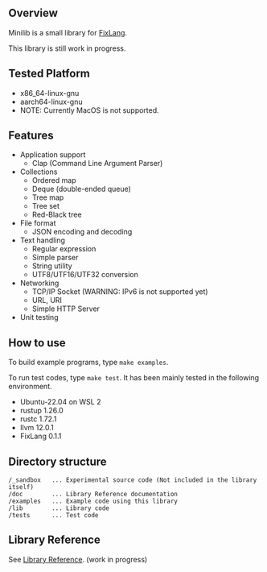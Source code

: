 ## Overview

Minilib is a small library for [FixLang](https://github.com/tttmmmyyyy/fixlang).

This library is still work in progress.

## Tested Platform
- x86_64-linux-gnu
- aarch64-linux-gnu
- NOTE: Currently MacOS is not supported.

## Features

- Application support
  - Clap (Command Line Argument Parser)
- Collections
  - Ordered map
  - Deque (double-ended queue)
  - Tree map
  - Tree set
  - Red-Black tree
- File format
  - JSON encoding and decoding
- Text handling
  - Regular expression
  - Simple parser
  - String utility
  - UTF8/UTF16/UTF32 conversion
- Networking
  - TCP/IP Socket (WARNING: IPv6 is not supported yet)
  - URL, URI
  - Simple HTTP Server
- Unit testing

## How to use

To build example programs, type `make examples`.

To run test codes, type `make test`. It has been mainly tested in the following environment.

- Ubuntu-22.04 on WSL 2
- rustup 1.26.0
- rustc 1.72.1
- llvm 12.0.1
- FixLang 0.1.1

## Directory structure

```
/_sandbox   ... Experimental source code (Not included in the library itself)
/doc        ... Library Reference documentation
/examples   ... Example code using this library
/lib        ... Library code
/tests      ... Test code
```

## Library Reference

See [Library Reference](doc/index.md). (work in progress)
